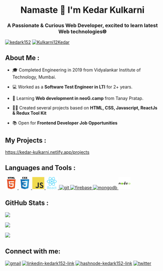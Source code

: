 <h1 align="center">Namaste 🙏 I'm Kedar Kulkarni</h1>
<h3 align="center">A Passionate & Curious Web Developer, excited to learn latest Web technologies🌐</h3>
<p align="left"> 
  <a href="https://www.linkedin.com/in/kedark152/" target="blank"><img src="https://img.shields.io/badge/LinkedIn-0077B5?style=for-the-badge&logo=linkedin&logoColor=white" alt="kedark152" /></a> 
  <a href="https://twitter.com/Kulkarni12Kedar" target="blank"><img src="https://img.shields.io/twitter/follow/Kulkarni12Kedar?logo=twitter&style=for-the-badge" alt="Kulkarni12Kedar" />
  </a> 
</p>


## About Me : 
- 🎓 Completed Engineering in 2019 from Vidyalankar Institute of Technology, Mumbai.

- 💻 Worked as a **Software Test Engineer in LTI** for 2+ years.

- 🌱 Learning **Web development in neoG.camp** from Tanay Pratap.

- ✍🏻 Created several projects based on **HTML, CSS, Javascript, ReactJs & Redux Tool Kit**

- 📚 Open for **Frontend Developer Job Opportunities**

## My Projects :
https://kedar-kulkarni.netlify.app/projects


## Languages and Tools : 
<p align="left"> 
  <a href="https://www.w3.org/html/" target="_blank"> 
   <img src="https://raw.githubusercontent.com/devicons/devicon/master/icons/html5/html5-original-wordmark.svg" alt="html5" width="40" height="40"/> 
  </a>  
  <a href="https://www.w3schools.com/css/" target="_blank"> 
   <img src="https://raw.githubusercontent.com/devicons/devicon/master/icons/css3/css3-original-wordmark.svg" alt="css3" width="40" height="40"/> 
  </a> 
    <a href="https://developer.mozilla.org/en-US/docs/Web/JavaScript" target="_blank"> 
    <img src="https://raw.githubusercontent.com/devicons/devicon/master/icons/javascript/javascript-original.svg" alt="javascript" width="40" height="40"/> 
  </a>
  <a href="https://reactjs.org/" target="_blank"> 
    <img src="https://raw.githubusercontent.com/devicons/devicon/master/icons/react/react-original-wordmark.svg" alt="react" width="40" height="40"/> 
  </a>  
   <a href="https://git-scm.com/" target="_blank"> 
    <img src="https://www.vectorlogo.zone/logos/git-scm/git-scm-icon.svg" alt="git" width="40" height="40"/>
  </a>
  <a href="https://firebase.google.com/" target="_blank"> 
    <img src="https://www.vectorlogo.zone/logos/firebase/firebase-icon.svg" alt="firebase" width="40" height="40"/> 
  </a> 
  <a href="https://www.mongodb.com/" target="_blank"> 
    <img src="https://img.shields.io/badge/MongoDB-4EA94B?style=for-the-badge&logo=mongodb&logoColor=white" alt="mongodb"/> 
  </a> 
  <a href="https://nodejs.org" target="_blank"> 
  <img src="https://raw.githubusercontent.com/devicons/devicon/master/icons/nodejs/nodejs-original-wordmark.svg" alt="nodejs" width="40" height="40"/> 
  </a> 
   </p>
   
  ## GitHub Stats :
 <p align="left"><img src="https://github-readme-stats.vercel.app/api?username=kedark152&layout=compact&theme=radical"></img></p>
 <p align="left"><img src="https://github-readme-stats.vercel.app/api/top-langs/?username=kedark152&layout=compact&theme=radical"></img></p>
 <p align="left"><img src="https://github-profile-summary-cards.vercel.app/api/cards/profile-details?username=kedark152&layout=compact&theme=radical"></img></p>
 
 ## Connect with me:
<p align="left">
<a href = "mailto: kedar.kulkarni12@gmail.com" target="blank"><img src="https://img.shields.io/badge/Gmail-D14836?style=for-the-badge&logo=gmail&logoColor=white" alt="gmail" /></a>
<a href="https://www.linkedin.com/in/kedark152/" target="blank"><img src="https://img.shields.io/badge/LinkedIn-0077B5?style=for-the-badge&logo=linkedin&logoColor=white" alt="linkedin-kedark152-link" /></a>
<a href="https://kedark152.hashnode.dev/" target="blank"><img src="https://img.shields.io/badge/Hashnode-2962FF?style=for-the-badge&logo=hashnode&logoColor=white" alt="hashnode-kedark152-link" /></a>
<a href="https://twitter.com/Kulkarni12Kedar" target="blank"><img src="https://img.shields.io/badge/Twitter-1DA1F2?style=for-the-badge&logo=twitter&logoColor=white" alt="twitter" /></a>
</p>
<!---
kedark152/kedark152 is a ✨ special ✨ repository because its `README.md` (this file) appears on your GitHub profile.
You can click the Preview link to take a look at your changes.
--->
